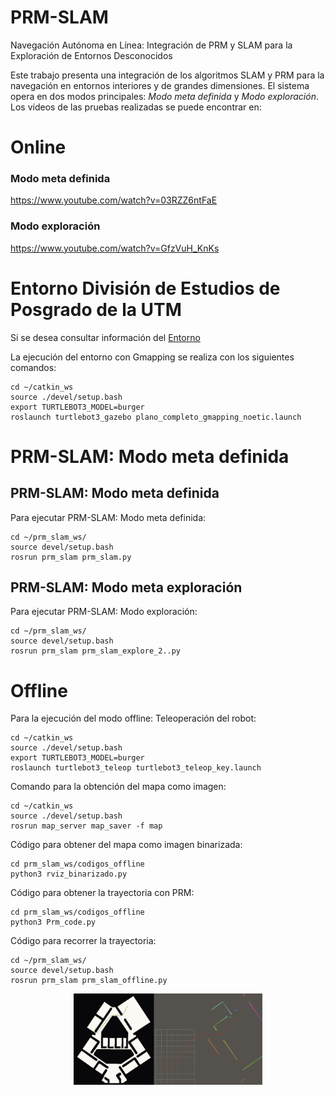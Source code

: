 # PRM-SLAM
Navegación Autónoma en Línea: Integración de PRM y SLAM para la Exploración de Entornos Desconocidos

Este trabajo presenta una integración de los algoritmos SLAM y PRM para la navegación en entornos interiores y de grandes dimensiones. El sistema opera en dos modos principales: *Modo meta definida* y *Modo exploración*.
Los vídeos de las pruebas realizadas se puede encontrar en:

# Online

### Modo meta definida
https://www.youtube.com/watch?v=03RZZ6ntFaE

### Modo exploración
https://www.youtube.com/watch?v=GfzVuH_KnKs

# Entorno División de Estudios de Posgrado de la UTM


Si se desea consultar información del [Entorno](https://github.com/itzchav/Entorno-Division-Estudios-Posgrado/tree/main)

La ejecución del entorno con Gmapping se realiza con los siguientes comandos:

```shell
cd ~/catkin_ws
source ./devel/setup.bash
export TURTLEBOT3_MODEL=burger
roslaunch turtlebot3_gazebo plano_completo_gmapping_noetic.launch 
```

# PRM-SLAM: Modo meta definida


##  PRM-SLAM: Modo meta definida


Para ejecutar PRM-SLAM: Modo meta definida:
```shell
cd ~/prm_slam_ws/
source devel/setup.bash 
rosrun prm_slam prm_slam.py
```
##  PRM-SLAM: Modo meta exploración

Para ejecutar PRM-SLAM: Modo exploración:
```shell
cd ~/prm_slam_ws/
source devel/setup.bash 
rosrun prm_slam prm_slam_explore_2..py
```


# Offline
Para la ejecución del modo offline:
Teleoperación del robot:
```shell
cd ~/catkin_ws
source ./devel/setup.bash
export TURTLEBOT3_MODEL=burger
roslaunch turtlebot3_teleop turtlebot3_teleop_key.launch
```

Comando para la obtención del mapa como imagen:
```shell
cd ~/catkin_ws
source ./devel/setup.bash
rosrun map_server map_saver -f map
```

Código para obtener del mapa como imagen binarizada:
```shell
cd prm_slam_ws/codigos_offline 
python3 rviz_binarizado.py
```

Código para obtener la trayectoria con PRM:
```shell
cd prm_slam_ws/codigos_offline 
python3 Prm_code.py
```


Código para recorrer la trayectoria:
```shell
cd ~/prm_slam_ws/
source devel/setup.bash 
rosrun prm_slam prm_slam_offline.py 
```
<p align="center">
    <img width=60% src="https://github.com/itzchav/PRM-y-SLAM-Exploracion-de-Entornos/blob/main/offline.png">
</p>

